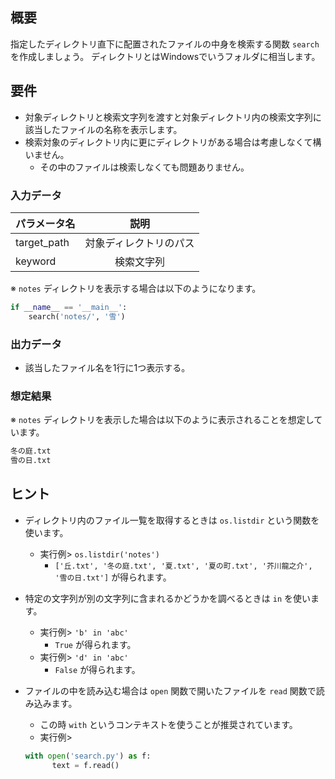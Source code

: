 ## 概要
指定したディレクトリ直下に配置されたファイルの中身を検索する関数 `search` を作成しましょう。
ディレクトリとはWindowsでいうフォルダに相当します。


## 要件
* 対象ディレクトリと検索文字列を渡すと対象ディレクトリ内の検索文字列に該当したファイルの名称を表示します。
* 検索対象のディレクトリ内に更にディレクトリがある場合は考慮しなくて構いません。
  * その中のファイルは検索しなくても問題ありません。

### 入力データ
| パラメータ名   | 説明                |
|:-------------|:-------------------:|
| target_path  | 対象ディレクトリのパス |
| keyword      | 検索文字列           |

※ `notes` ディレクトリを表示する場合は以下のようになります。

```python
if __name__ == '__main__':
    search('notes/', '雪')
```

### 出力データ
* 該当したファイル名を1行に1つ表示する。


### 想定結果
※ `notes` ディレクトリを表示した場合は以下のように表示されることを想定しています。

```bash
冬の庭.txt
雪の日.txt
```

## ヒント
* ディレクトリ内のファイル一覧を取得するときは `os.listdir` という関数を使います。
  * 実行例> `os.listdir('notes')`
    * `['丘.txt', '冬の庭.txt', '夏.txt', '夏の町.txt', '芥川龍之介', '雪の日.txt']` が得られます。

* 特定の文字列が別の文字列に含まれるかどうかを調べるときは `in` を使います。
  * 実行例> `'b' in 'abc'`
    * `True` が得られます。
  * 実行例> `'d' in 'abc'`
    * `False` が得られます。

* ファイルの中を読み込む場合は `open` 関数で開いたファイルを `read` 関数で読み込みます。
  * この時 `with` というコンテキストを使うことが推奨されています。
  * 実行例>
  ```python
  with open('search.py') as f:
        text = f.read()
  ```